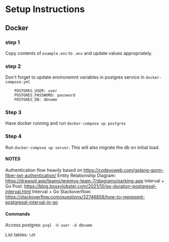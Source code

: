 # Setup Instructions
## Docker

### step 1
Copy contents of `example.env` to `.env` and update values appropriately.

### step 2
Don't forget to update environemnt variables in postgres service in `docker-compose.yml`
```
    POSTGRES_USER: user
    POSTGRES_PASSWORD: password
    POSTGRES_DB: dbname
```

### Step 3
Have docker running and run `docker-compose up postgres`

### Step 4
Run `docker-compose up server`. This will also migrate the db on initial load.

#### NOTES
Authentication flow heavily based on https://codevoweb.com/golang-gorm-fiber-jwt-authentication/
Entity Relationship Diagram: https://drawsql.app/teams/jeremys-team-7/diagrams/parking-app
Interval + Go Post: https://blog.bossylobster.com/2021/10/go-duration-postgresql-interval.html
Interval + Go Stackoverflow: https://stackoverflow.com/questions/32746858/how-to-represent-postgresql-interval-in-go

#### Commands
Access postgres: `psql -U user -d dbname`

List tables: `\dt`
